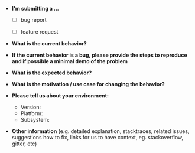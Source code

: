 * **I'm submitting a ...**
  - [ ] bug report
  - [ ] feature request


* **What is the current behavior?**



* **If the current behavior is a bug, please provide the steps to reproduce and if possible a minimal demo of the problem**



* **What is the expected behavior?**



* **What is the motivation / use case for changing the behavior?**



* **Please tell us about your environment:**

  - Version:
  - Platform:
  - Subsystem:


* **Other information** (e.g. detailed explanation, stacktraces, related issues, suggestions how to fix, links for us to have context, eg. stackoverflow, gitter, etc)
